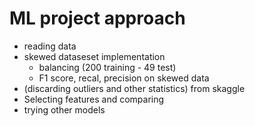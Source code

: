 # ML project approach

- reading data
- skewed dataseset implementation
    - balancing (200 training - 49 test)
    - F1 score, recal, precision on skewed data
- (discarding outliers and other statistics) from skaggle
- Selecting features and comparing
- trying other models